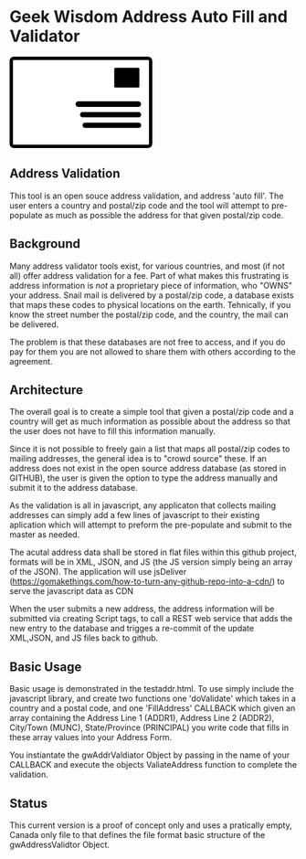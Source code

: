 # Geek Wisdom Address Auto Fill and Validator

![ScreenShot](https://github.com/geekwisdom/gwAddressValidator/blob/master/img/envelope.png?raw=true)

## Address Validation

This tool is an open souce address validation, and address 'auto fill'. The user enters a country and postal/zip code and the tool will attempt to pre-populate as
much as possible the address for that given postal/zip code.

## Background

Many address validator tools exist, for various countries, and most (if not all) offer address validation for a fee.  Part of what makes this frustrating is address information is *not* a proprietary piece of information, who "OWNS" your address. Snail mail is delivered by a postal/zip code, a database exists that maps these codes to physical locations on the earth. Tehnically, if you know the street number the postal/zip code, and the country, the mail can be delivered.

The problem is that these databases are not free to access, and if you do pay for them you are not allowed to share them with others according to the agreement.

## Architecture

The overall goal is to create a simple tool that given a postal/zip code and a country will get as much information as possible about the address so that the user does not have to fill this information manually.

Since it is not possible to freely gain a list that maps all postal/zip codes to mailing addresses, the general idea is to "crowd source" these.  If an address does not exist in the open source address database (as stored in GITHUB), the user is given the option to type the address manually and submit it to the address database.

As the validation is all in javascript, any applicaton that collects mailing addresses can simply add a few lines of javascript to their existing aplication which will attempt to preform the pre-populate and submit to the master as needed.

The acutal address data shall be stored in flat files within this github project, formats will be in XML, JSON, and JS (the JS version simply being an array of the JSON).  The application will use jsDeliver (https://gomakethings.com/how-to-turn-any-github-repo-into-a-cdn/) to serve the javascript data as CDN

When the user submits a new address, the address information will be submitted via creating Script tags, to call a REST web service that adds the new entry to the database and trigges a re-commit of the update XML,JSON, and JS files back to github.

## Basic Usage

Basic usage is demonstrated in the testaddr.html.  To use simply include the javascript library, and create two functions one 'doValidate' which takes in a country and a postal code, and one 'FillAddress' CALLBACK which given an array containing the Address Line 1 (ADDR1), Address Line 2 (ADDR2), City/Town (MUNC), State/Province (PRINCIPAL) you write code that fills in these array values into your Address Form.

You instiantate the gwAddrValdiator Object by passing in the name of your CALLBACK and execute the objects ValiateAddress function to complete the validation.

## Status

This current version is a proof of concept only and uses a pratically empty, Canada only file to that defines the file format basic structure of the gwAddressValidtor Object.
